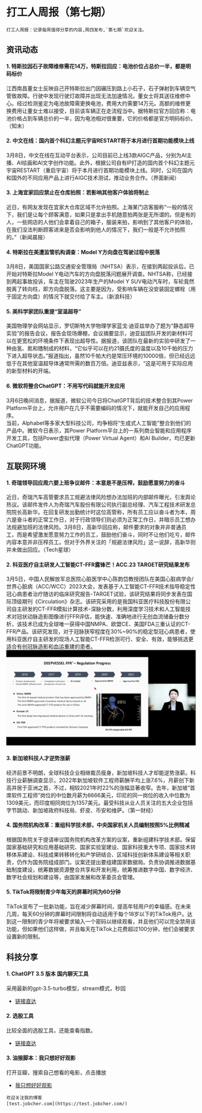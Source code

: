 # 打工人周报（第七期）


```
打工人周报：记录每周值得分享的内容,周四发布,`第七期`欢迎关注。  
```

## 资讯动态

#### 1. 特斯拉因石子故障维修需花14万，特斯拉回应：电池价位占总价一半，都是明码标价
江西南昌董女士反映自己开特斯拉出门因碾压到路上小石子，石子弹射到车辆空气管致故障。行驶中发现行驶灯故障并出现无法加速情况。董女士将其送往维修中心。经过检测鉴定为电池故障需更换电池，费用大约需要14万元。高额的维修更换费用让董女士难以接受，目前该车辆正在走流程当中。据特斯拉官方回应称：电池价格占到车辆总价的一半，因为电池相对很重要，它的价格都是官方明码标价。（知未）

#### 2. 中文在线：国内首个科幻主题元宇宙RESTART将于本月进行首期功能模块上线
3月8日，中文在线在互动平台表示，公司目前已上线3款AIGC产品，分别为AI主播、AI绘画和AI文字创作功能。此外，根据公司自有IP打造的国内首个科幻主题元宇宙RESTART（重启宇宙）将于本月进行首期功能模块上线。同时，公司在国内和国外的不同应用产品上进行AIGC技术测试，推动业务合作。（界面新闻）

#### 3. 上海宜家回应禁止在仓库拍照：若影响其他客户体验将制止
近日，有网友发现在宜家大仓库区域不允许拍照。上海某门店客服称“一般的情况下，我们是让每个顾客满意，如果只是拿出手机随意拍两张是无所谓的。但是有的人，一些网店的人他们会拿着自己的箱子，服装来拍，影响到了其他客户的体验，在我们没法判断顾客进来是否会影响到他人的情况下，我们一般是不允许拍照的。”（新闻晨报）

#### 4. 特斯拉在美遭监管机构调查：Model Y方向盘在驾驶过程中脱落
3月8日，美国国家公路交通安全管理局（NHTSA）表示，在接到两起投诉后，已开始对特斯拉Model Y电动汽车的方向盘脱落问题展开调查。NHTSA称，已经接到两起事故投诉，车主在驾驶2023年生产的Model Y SUV电动汽车时，车轮竟然脱离了转向柱，即方向盘脱落。这主要是因为，受影响车辆在没安装固定螺栓（用于固定方向盘）的情况下就交付给了车主。（新浪科技）

#### 5. 美科学家团队重提“室温超导”
美国物理学会网站显示，罗切斯特大学物理学家蓝戈·迪亚兹举办了题为“静态超导实验”的报告会议，报告会现场爆棚，会议摘要显示，迪亚兹团队开发的新材料可以在更宽松的环境条件下表现出超导性。据报道，该团队在最新的实验中研发了一种由氢、氮和镥制成的材料，“它似乎可以在约21摄氏度的温度以及10千帕的压力下进入超导状态。”报道指出，虽然10千帕大约是常压环境的10000倍，但已经远远低于在其他室温超导体通常所需的数百万倍。迪亚兹表示，“这是可用于实际应用的新型材料的开端。

#### 6. 微软将整合ChatGPT：不用写代码就能开发应用
3月6日晚间消息，据报道，微软公司今日将ChatGPT背后的技术整合到其Power Platform平台上，允许用户在几乎不需要编码的情况下，就能开发自己的应用程序。  
当前，Alphabet等多家大型科技公司，均争相将“生成式人工智能”整合到他们的产品中。微软今日表示，其Power Platform平台上的一系列商业智能和应用程序开发工具，包括Power虚拟代理（Power Virtual Agent）和AI Builder，均已更新ChatGPT功能。  

## 互联网环境

#### 1. 奇瑞领导回应周六要上班争议邮件：本意是不是压榨，鼓励愿意努力的奋斗
近日，奇瑞汽车高管要求员工规避法律风险想办法加班的内部邮件曝光，引发舆论热议。该邮件发件人为奇瑞汽车股份有限公司执行副总经理、汽车工程技术研发总院院长高新华。在回复研发出勤统计时这位高管称，所有员工应以奋斗者为本，周六是奋斗者的正常工作日，对于行政领导们则必须为正常工作日，并暗示员工想办法规避加班的法律风险。3月8日，高新华回应称，邮件要求的对象并非普通员工，而是希望激发愿意努力工作的员工，鼓励他们奋斗，同时不让他们吃亏，邮件内容本意并非压榨员工。但对于外界关注的「规避法律风险」这一说辞，高新华则并未做出回应。（Tech星球）

#### 2. 科亚医疗自主研发人工智能CT-FFR露锋芒！ACC.23 TARGET研究结果发布
3月5日，中国人民解放军总医院心脏医学中心陈韵岱教授团队在美国心脏病学会/世界心脏病（ACC/WCC）2023大会，发表基于人工智能CT-FFR技术指导稳定性冠心病患者治疗随访的临床研究报告-TARGET试验，该研究结果将同步发表在国际顶级期刊《Circulation》杂志。该研究采用的是我国科亚医疗科技股份有限公司自主研发的CT-FFR模拟计算技术-深脉分数，利用深度学习技术和人工智能技术对冠状动脉造影图像进行FFR评估，能快速、准确地进行无创血流储备分数分析，该技术已成为全球唯一获得中国NMPA、欧盟CE、美国FDA三重认证的CT-FFR产品。该研究发现，对于冠脉狭窄程度在30%~90%的稳定型冠心病患者，使用科亚医疗自主研发的现场人工智能CT-FFR检测可行、安全、有效，能够挑选更适合有创冠脉造影和血运重建的患者。  
![1](/images/64092d4da85bf.png)  


#### 3. 新加坡科技人才逆势涨薪
经济前景不明朗，全球科技企业相继裁员瘦身，新加坡科技人才却能逆势涨薪。科技行业薪酬调查显示，2022年新加坡软件工程师薪酬平均上涨7.6%，月薪创下新高并居于亚洲之首，不过，相较2021年时22%的涨幅显著收窄。去年，新加坡“首席软件工程师”岗位的中位数月薪为6666美元，印尼的同一岗位的收入中位数为1309美元，而印度相同岗位为1357美元。最受科技从业人员关注的五大企业包括字节跳动、新加坡政府科技局、虾皮、币安和维萨。（第一财经）

#### 4. 国务院机构改革：重组科学技术部，中央国家机关人员编制按照5%比例精减
根据国务院关于提请审议国务院机构改革方案的议案，重新组建科学技术部。保留国家基础研究和应用基础研究、国家实验室建设、国家科技重大专项、国家技术转移体系建设、科技成果转移转化和产学研结合、区域科技创新体系建设等相关职责，仍作为国务院组成部门。议案还提出要组建国家数据局。负责协调推进数据基础制度建设，统筹数据资源整合共享和开发利用，统筹推进数字中国、数字经济、数字社会规划和建设等，由国家发展和改革委员会管理。

#### 5. TikTok将限制青少年每天的屏幕时间为60分钟
TikTok宣布了一批新功能，旨在减少屏幕时间，提高年轻用户的幸福感。在未来几周，每天60分钟的屏幕时间限制将自动适用于每个18岁以下的TikTok用户。达到这一限制的青少年将被要求输入一个密码以继续观看，并且他们可以完全禁用该功能，但如果他们这样做，并且每天在TikTok上花费超过100分钟，他们会被要求设置新的限制。

## 科技分享
#### 1. ChatGPT 3.5 版本 国内聊天工具
采用最新的gpt-3.5-turbo模型，stream模式，秒回  
- [链接直达](https://chatai.160826.xyz)  
  
#### 2. 选股工具 
比较全面的选股工具，还能查看指数。  
- [链接直达](https://vap.cn/screener/)  
  
#### 3. 油猴脚本：我只想好好观影 
打开豆瓣，搜索自己想看的电影，点击播放
- [我只想好好观影](https://greasyfork.org/zh-CN/scripts/459540)  


```
欢迎关注我的博客  
[test.jobcher.com](https://test.jobcher.com/)
```

